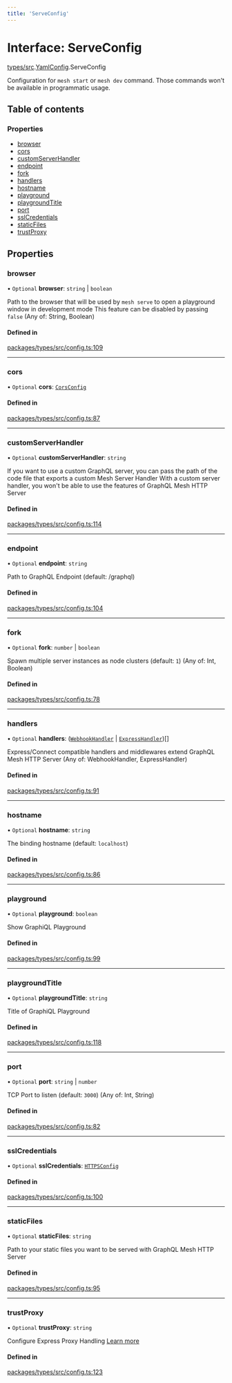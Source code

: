 ```yaml
---
title: 'ServeConfig'
---
```


# Interface: ServeConfig

[types/src](../modules/types_src).[YamlConfig](../modules/types_src.YamlConfig).ServeConfig

Configuration for `mesh start` or `mesh dev` command.
Those commands won't be available in programmatic usage.

## Table of contents

### Properties

- [browser](types_src.YamlConfig.ServeConfig#browser)
- [cors](types_src.YamlConfig.ServeConfig#cors)
- [customServerHandler](types_src.YamlConfig.ServeConfig#customserverhandler)
- [endpoint](types_src.YamlConfig.ServeConfig#endpoint)
- [fork](types_src.YamlConfig.ServeConfig#fork)
- [handlers](types_src.YamlConfig.ServeConfig#handlers)
- [hostname](types_src.YamlConfig.ServeConfig#hostname)
- [playground](types_src.YamlConfig.ServeConfig#playground)
- [playgroundTitle](types_src.YamlConfig.ServeConfig#playgroundtitle)
- [port](types_src.YamlConfig.ServeConfig#port)
- [sslCredentials](types_src.YamlConfig.ServeConfig#sslcredentials)
- [staticFiles](types_src.YamlConfig.ServeConfig#staticfiles)
- [trustProxy](types_src.YamlConfig.ServeConfig#trustproxy)

## Properties

### browser

• `Optional` **browser**: `string` \| `boolean`

Path to the browser that will be used by `mesh serve` to open a playground window in development mode
This feature can be disabled by passing `false` (Any of: String, Boolean)

#### Defined in

[packages/types/src/config.ts:109](https://github.com/Urigo/graphql-mesh/blob/master/packages/types/src/config.ts#L109)

___

### cors

• `Optional` **cors**: [`CorsConfig`](types_src.YamlConfig.CorsConfig)

#### Defined in

[packages/types/src/config.ts:87](https://github.com/Urigo/graphql-mesh/blob/master/packages/types/src/config.ts#L87)

___

### customServerHandler

• `Optional` **customServerHandler**: `string`

If you want to use a custom GraphQL server, you can pass the path of the code file that exports a custom Mesh Server Handler
With a custom server handler, you won't be able to use the features of GraphQL Mesh HTTP Server

#### Defined in

[packages/types/src/config.ts:114](https://github.com/Urigo/graphql-mesh/blob/master/packages/types/src/config.ts#L114)

___

### endpoint

• `Optional` **endpoint**: `string`

Path to GraphQL Endpoint (default: /graphql)

#### Defined in

[packages/types/src/config.ts:104](https://github.com/Urigo/graphql-mesh/blob/master/packages/types/src/config.ts#L104)

___

### fork

• `Optional` **fork**: `number` \| `boolean`

Spawn multiple server instances as node clusters (default: `1`) (Any of: Int, Boolean)

#### Defined in

[packages/types/src/config.ts:78](https://github.com/Urigo/graphql-mesh/blob/master/packages/types/src/config.ts#L78)

___

### handlers

• `Optional` **handlers**: ([`WebhookHandler`](types_src.YamlConfig.WebhookHandler) \| [`ExpressHandler`](types_src.YamlConfig.ExpressHandler))[]

Express/Connect compatible handlers and middlewares extend GraphQL Mesh HTTP Server (Any of: WebhookHandler, ExpressHandler)

#### Defined in

[packages/types/src/config.ts:91](https://github.com/Urigo/graphql-mesh/blob/master/packages/types/src/config.ts#L91)

___

### hostname

• `Optional` **hostname**: `string`

The binding hostname (default: `localhost`)

#### Defined in

[packages/types/src/config.ts:86](https://github.com/Urigo/graphql-mesh/blob/master/packages/types/src/config.ts#L86)

___

### playground

• `Optional` **playground**: `boolean`

Show GraphiQL Playground

#### Defined in

[packages/types/src/config.ts:99](https://github.com/Urigo/graphql-mesh/blob/master/packages/types/src/config.ts#L99)

___

### playgroundTitle

• `Optional` **playgroundTitle**: `string`

Title of GraphiQL Playground

#### Defined in

[packages/types/src/config.ts:118](https://github.com/Urigo/graphql-mesh/blob/master/packages/types/src/config.ts#L118)

___

### port

• `Optional` **port**: `string` \| `number`

TCP Port to listen (default: `3000`) (Any of: Int, String)

#### Defined in

[packages/types/src/config.ts:82](https://github.com/Urigo/graphql-mesh/blob/master/packages/types/src/config.ts#L82)

___

### sslCredentials

• `Optional` **sslCredentials**: [`HTTPSConfig`](types_src.YamlConfig.HTTPSConfig)

#### Defined in

[packages/types/src/config.ts:100](https://github.com/Urigo/graphql-mesh/blob/master/packages/types/src/config.ts#L100)

___

### staticFiles

• `Optional` **staticFiles**: `string`

Path to your static files you want to be served with GraphQL Mesh HTTP Server

#### Defined in

[packages/types/src/config.ts:95](https://github.com/Urigo/graphql-mesh/blob/master/packages/types/src/config.ts#L95)

___

### trustProxy

• `Optional` **trustProxy**: `string`

Configure Express Proxy Handling
[Learn more](https://expressjs.com/en/guide/behind-proxies.html)

#### Defined in

[packages/types/src/config.ts:123](https://github.com/Urigo/graphql-mesh/blob/master/packages/types/src/config.ts#L123)
